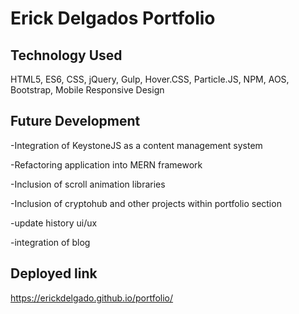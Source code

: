 # Erick Delgados Portfolio

## Technology Used

HTML5, ES6, CSS, jQuery, Gulp, Hover.CSS, Particle.JS, NPM, AOS, Bootstrap, Mobile Responsive Design

## Future Development

-Integration of KeystoneJS as a content management system

-Refactoring application into MERN framework

-Inclusion of scroll animation libraries

-Inclusion of cryptohub and other projects within portfolio section

-update history ui/ux

-integration of blog


## Deployed link

https://erickdelgado.github.io/portfolio/
